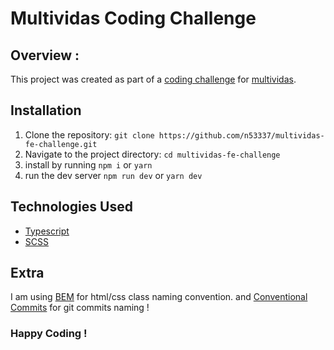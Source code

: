 # Multividas Coding Challenge

## Overview :

This project was created as part of a [coding challenge](https://github.com/multividas/coding-challenges/tree/main/junior-frontend-tsc-developer-js-tsc) for [multividas](https://multividas.com).

## Installation

1. Clone the repository: `git clone https://github.com/n53337/multividas-fe-challenge.git`
2. Navigate to the project directory: `cd multividas-fe-challenge`
3. install by running `npm i` or `yarn`
4. run the dev server `npm run dev` or `yarn dev`

## Technologies Used

- [Typescript](https://www.typescriptlang.org/)
- [SCSS](https://sass-lang.com/)

## Extra

I am using [BEM](https://getbem.com/naming/) for html/css class naming convention. and [Conventional Commits](https://www.conventionalcommits.org/en/v1.0.0/) for git commits naming !

### Happy Coding !
